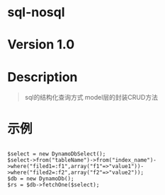 # sql-nosql

# Version 1.0

# Description
>sql的结构化查询方式
>model层的封装CRUD方法

# 示例
<pre><code>
$select = new DynamoDbSelect();
$select->from("tableName")->from("index_name")->where("filed1=:f1",array("f1"=>"value1"))->where("filed2=:f2",array("f2"=>"value2"));
$db = new DynamoDb();
$rs = $db->fetchOne($select);
</code>
</pre>
